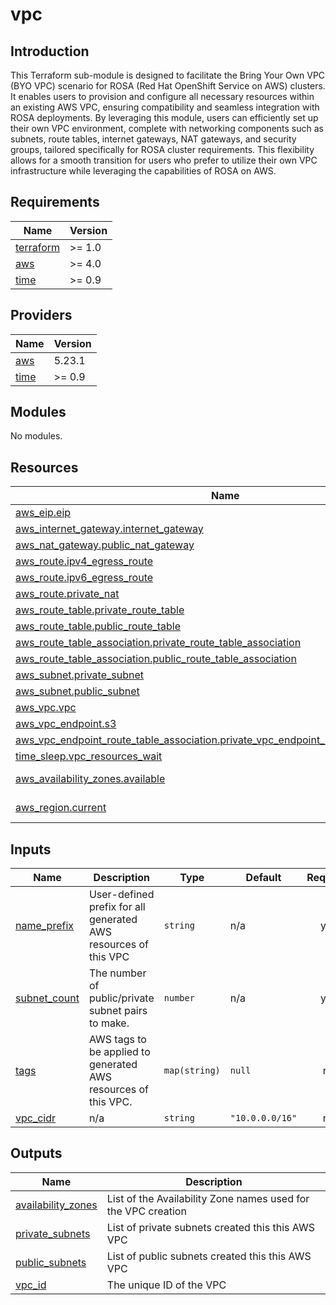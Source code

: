 # vpc

## Introduction

This Terraform sub-module is designed to facilitate the Bring Your Own VPC (BYO VPC) scenario for ROSA (Red Hat OpenShift Service on AWS) clusters. It enables users to provision and configure all necessary resources within an existing AWS VPC, ensuring compatibility and seamless integration with ROSA deployments. By leveraging this module, users can efficiently set up their own VPC environment, complete with networking components such as subnets, route tables, internet gateways, NAT gateways, and security groups, tailored specifically for ROSA cluster requirements. This flexibility allows for a smooth transition for users who prefer to utilize their own VPC infrastructure while leveraging the capabilities of ROSA on AWS.

<!-- BEGIN_AUTOMATED_TF_DOCS_BLOCK -->
## Requirements

| Name | Version |
|------|---------|
| <a name="requirement_terraform"></a> [terraform](#requirement\_terraform) | >= 1.0 |
| <a name="requirement_aws"></a> [aws](#requirement\_aws) | >= 4.0 |
| <a name="requirement_time"></a> [time](#requirement\_time) | >= 0.9 |

## Providers

| Name | Version |
|------|---------|
| <a name="provider_aws"></a> [aws](#provider\_aws) | 5.23.1 |
| <a name="provider_time"></a> [time](#provider\_time) | >= 0.9 |

## Modules

No modules.

## Resources

| Name | Type |
|------|------|
| [aws_eip.eip](https://registry.terraform.io/providers/hashicorp/aws/latest/docs/resources/eip) | resource |
| [aws_internet_gateway.internet_gateway](https://registry.terraform.io/providers/hashicorp/aws/latest/docs/resources/internet_gateway) | resource |
| [aws_nat_gateway.public_nat_gateway](https://registry.terraform.io/providers/hashicorp/aws/latest/docs/resources/nat_gateway) | resource |
| [aws_route.ipv4_egress_route](https://registry.terraform.io/providers/hashicorp/aws/latest/docs/resources/route) | resource |
| [aws_route.ipv6_egress_route](https://registry.terraform.io/providers/hashicorp/aws/latest/docs/resources/route) | resource |
| [aws_route.private_nat](https://registry.terraform.io/providers/hashicorp/aws/latest/docs/resources/route) | resource |
| [aws_route_table.private_route_table](https://registry.terraform.io/providers/hashicorp/aws/latest/docs/resources/route_table) | resource |
| [aws_route_table.public_route_table](https://registry.terraform.io/providers/hashicorp/aws/latest/docs/resources/route_table) | resource |
| [aws_route_table_association.private_route_table_association](https://registry.terraform.io/providers/hashicorp/aws/latest/docs/resources/route_table_association) | resource |
| [aws_route_table_association.public_route_table_association](https://registry.terraform.io/providers/hashicorp/aws/latest/docs/resources/route_table_association) | resource |
| [aws_subnet.private_subnet](https://registry.terraform.io/providers/hashicorp/aws/latest/docs/resources/subnet) | resource |
| [aws_subnet.public_subnet](https://registry.terraform.io/providers/hashicorp/aws/latest/docs/resources/subnet) | resource |
| [aws_vpc.vpc](https://registry.terraform.io/providers/hashicorp/aws/latest/docs/resources/vpc) | resource |
| [aws_vpc_endpoint.s3](https://registry.terraform.io/providers/hashicorp/aws/latest/docs/resources/vpc_endpoint) | resource |
| [aws_vpc_endpoint_route_table_association.private_vpc_endpoint_route_table_association](https://registry.terraform.io/providers/hashicorp/aws/latest/docs/resources/vpc_endpoint_route_table_association) | resource |
| [time_sleep.vpc_resources_wait](https://registry.terraform.io/providers/hashicorp/time/latest/docs/resources/sleep) | resource |
| [aws_availability_zones.available](https://registry.terraform.io/providers/hashicorp/aws/latest/docs/data-sources/availability_zones) | data source |
| [aws_region.current](https://registry.terraform.io/providers/hashicorp/aws/latest/docs/data-sources/region) | data source |

## Inputs

| Name | Description | Type | Default | Required |
|------|-------------|------|---------|:--------:|
| <a name="input_name_prefix"></a> [name\_prefix](#input\_name\_prefix) | User-defined prefix for all generated AWS resources of this VPC | `string` | n/a | yes |
| <a name="input_subnet_count"></a> [subnet\_count](#input\_subnet\_count) | The number of public/private subnet pairs to make. | `number` | n/a | yes |
| <a name="input_tags"></a> [tags](#input\_tags) | AWS tags to be applied to generated AWS resources of this VPC. | `map(string)` | `null` | no |
| <a name="input_vpc_cidr"></a> [vpc\_cidr](#input\_vpc\_cidr) | n/a | `string` | `"10.0.0.0/16"` | no |

## Outputs

| Name | Description |
|------|-------------|
| <a name="output_availability_zones"></a> [availability\_zones](#output\_availability\_zones) | List of the Availability Zone names used for the VPC creation |
| <a name="output_private_subnets"></a> [private\_subnets](#output\_private\_subnets) | List of private subnets created this this AWS VPC |
| <a name="output_public_subnets"></a> [public\_subnets](#output\_public\_subnets) | List of public subnets created this this AWS VPC |
| <a name="output_vpc_id"></a> [vpc\_id](#output\_vpc\_id) | The unique ID of the VPC |
<!-- END_AUTOMATED_TF_DOCS_BLOCK -->
